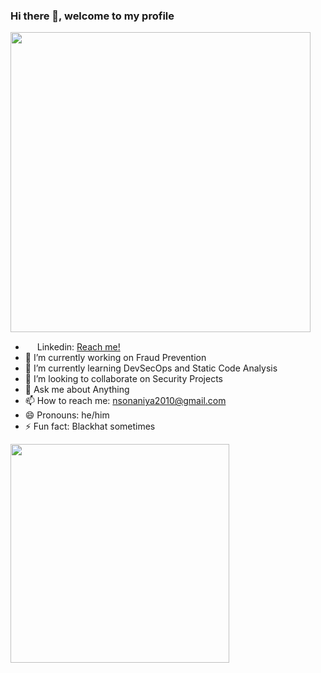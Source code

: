 ### Hi there 👋, welcome to my profile
<img src="https://github-readme-stats.vercel.app/api?username=nsonaniya2010&show_icons=true&theme=tokyonight" width="480">

- <img src="https://i.imgur.com/A9IgaiM.png" width=15px> Linkedin: <a href="https://www.linkedin.com/in/neerajsonaniya/">Reach me!</a>
- 🔭 I’m currently working on Fraud Prevention
- 🌱 I’m currently learning DevSecOps and Static Code Analysis
- 👯 I’m looking to collaborate on Security Projects
- 💬 Ask me about Anything
- 📫 How to reach me: nsonaniya2010@gmail.com
- 😄 Pronouns: he/him
- ⚡ Fun fact: Blackhat sometimes


<img src="https://github-readme-stats.vercel.app/api/top-langs/?username=nsonaniya2010" width="350">
